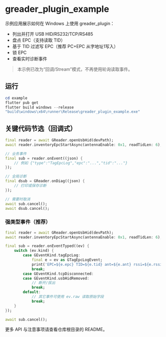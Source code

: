 # greader_plugin_example

示例应用展示如何在 Windows 上使用 greader_plugin：

- 列出并打开 USB HID/RS232/TCP/RS485
- 盘点 EPC（支持读取 TID）
- 基于 TID 过滤写 EPC（推荐 PC+EPC 从字地址1写入）
- 锁 EPC
- 查看实时诊断事件

> 本示例已改为“回调/Stream”模式，不再使用轮询读取事件。

## 运行

```powershell
cd example
flutter pub get
flutter build windows --release
"build\windows\x64\runner\Release\greader_plugin_example.exe"
```

## 关键代码节选（回调式）

```dart
final reader = await GReader.openUsbHid(devPath);
await reader.inventoryEpcStartAsync(antennaEnable: 0x1, readTidLen: 6);

// 业务事件
final sub = reader.onEvent((json) {
	// 例如 {"type":"TagEpcLog","epc":"...","tid":"..."}
});

// 全局诊断
final dsub = GReader.onDiag((json) {
	// 打印或保存诊断
});

// 需要时取消
await sub.cancel();
await dsub.cancel();
```

### 强类型事件（推荐）

```dart
final reader = await GReader.openUsbHid(devPath);
await reader.inventoryEpcStartAsync(antennaEnable: 0x1, readTidLen: 6);

final sub = reader.onEventTyped((ev) {
	switch (ev.kind) {
		case GEventKind.tagEpcLog:
			final e = ev as GTagEpcLogEvent;
			print('EPC=${e.epc} TID=${e.tid} ant=${e.ant} rssi=${e.rssi}');
			break;
		case GEventKind.tcpDisconnected:
		case GEventKind.usbHidRemoved:
			// 断开/拔出
			break;
		default:
			// 其它事件可使用 ev.raw 读取原始字段
			break;
	}
});

await sub.cancel();
```

更多 API 与注意事项请查看仓库根目录的 README。
